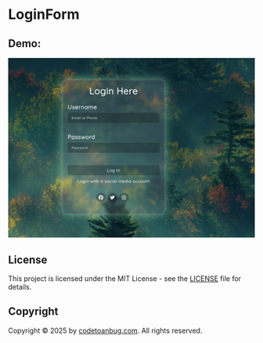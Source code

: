 # LoginForm

## Demo:

![Alt text](image/image.png)

## License

This project is licensed under the MIT License - see the [LICENSE](LICENSE) file for details.

## Copyright

Copyright © 2025 by [codetoanbug.com](https://codetoanbug.com). All rights reserved.
